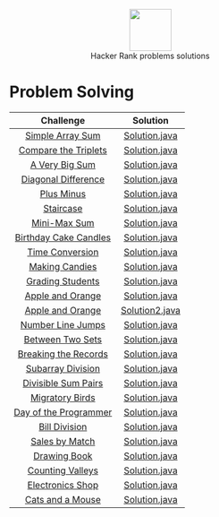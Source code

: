 <p align="center">
    <a href="https://www.hackerrank.com/RodneyShag">
        <img height=75 src="https://hrcdn.net/hackerrank/assets/brand/logo-new-white-green-2c9c8c292fa40bd4042799e6817e74d6.svg">
    </a>
    <br>Hacker Rank problems solutions
</p>


# Problem Solving

|        Challenge                    |                         Solution
|:-----------------------------------:|:--------------------------------:|
| [Simple Array Sum](https://www.hackerrank.com/challenges/simple-array-sum)| [Solution.java](https://github.com/habdalnaser/HackerRank_Solutions/blob/main/Java/Simple%20Array%20Sum/Solution.java)|
| [Compare the Triplets](https://www.hackerrank.com/challenges/compare-the-triplets)| [Solution.java](https://github.com/habdalnaser/HackerRank_Solutions/blob/main/Java/Compare%20the%20Triplets/Solution.java)|
| [A Very Big Sum](https://www.hackerrank.com/challenges/a-very-big-sum)| [Solution.java](https://github.com/habdalnaser/HackerRank_Solutions/blob/main/Java/A%20Very%20Big%20Sum/Solution.java)|
| [Diagonal Difference](https://www.hackerrank.com/challenges/diagonal-difference)| [Solution.java](https://github.com/habdalnaser/HackerRank_Solutions/blob/main/Java/Diagonal%20Difference/Solution.java)|
| [Plus Minus](https://www.hackerrank.com/challenges/plus-minus)| [Solution.java](https://github.com/habdalnaser/HackerRank_Solutions/blob/main/Java/Plus%20Minus/Solution.java)|
| [Staircase](https://www.hackerrank.com/challenges/staircase)| [Solution.java](https://github.com/habdalnaser/HackerRank_Solutions/blob/main/Java/Staircase/Solution.java)|
| [Mini-Max Sum](https://www.hackerrank.com/challenges/mini-max-sum)| [Solution.java](https://github.com/habdalnaser/HackerRank_Solutions/blob/main/Java/Mini-Max%20Sum/Solution.java)|
| [Birthday Cake Candles](https://www.hackerrank.com/challenges/birthday-cake-candles)| [Solution.java](https://github.com/habdalnaser/HackerRank_Solutions/blob/main/Java/Birthday%20Cake%20Candles/Solution.java)|
| [Time Conversion](https://www.hackerrank.com/challenges/time-conversion)| [Solution.java](https://github.com/habdalnaser/HackerRank_Solutions/blob/main/Java/Time%20Conversion/Solution.java)|
| [Making Candies](https://www.hackerrank.com/challenges/making-candies)| [Solution.java](https://github.com/habdalnaser/HackerRank_Solutions/blob/main/Java/Making%20Candies/Solution.java)|
| [Grading Students](https://www.hackerrank.com/challenges/grading)| [Solution.java](https://github.com/habdalnaser/HackerRank_Solutions/blob/main/Java/Grading%20Students/Solution.java)|
| [Apple and Orange](https://www.hackerrank.com/challenges/apple-and-orange)| [Solution.java](https://github.com/habdalnaser/HackerRank_Solutions/blob/main/Java/Apple%20and%20Orange/Solution.java)|
| [Apple and Orange](https://www.hackerrank.com/challenges/apple-and-orange)| [Solution2.java](https://github.com/habdalnaser/HackerRank_Solutions/blob/main/Java/Apple%20and%20Orange/Solution2.java)|
| [Number Line Jumps](https://www.hackerrank.com/challenges/kangaroo)| [Solution.java](https://github.com/habdalnaser/HackerRank_Solutions/blob/main/Java/Number%20Line%20Jumps/Solution.java)|
| [Between Two Sets](https://www.hackerrank.com/challenges/between-two-sets)| [Solution.java](https://github.com/habdalnaser/HackerRank_Solutions/blob/main/Java/Between%20Two%20Sets/Solution.java)|
| [Breaking the Records](https://www.hackerrank.com/challenges/breaking-best-and-worst-records)| [Solution.java](https://github.com/habdalnaser/HackerRank_Solutions/blob/main/Java/Breaking%20the%20Records/Solution.java)|
| [Subarray Division](https://www.hackerrank.com/challenges/the-birthday-bar)| [Solution.java](https://github.com/habdalnaser/HackerRank_Solutions/blob/main/Java/Subarray%20Division/Solution.java)|
| [Divisible Sum Pairs](https://www.hackerrank.com/challenges/divisible-sum-pairs)| [Solution.java](https://github.com/habdalnaser/HackerRank_Solutions/blob/main/Java/Divisible%20Sum%20Pairs/Solution.java)|
| [Migratory Birds](https://www.hackerrank.com/challenges/migratory-birds)| [Solution.java](https://github.com/habdalnaser/HackerRank_Solutions/blob/main/Java/Migratory%20Birds/Solution.java)|
| [Day of the Programmer](https://www.hackerrank.com/challenges/day-of-the-programmer)| [Solution.java](https://github.com/habdalnaser/HackerRank_Solutions/blob/main/Java/Day%20of%20the%20Programmer/Solution.java)|
| [Bill Division](https://www.hackerrank.com/challenges/bon-appetit)| [Solution.java](https://github.com/habdalnaser/HackerRank_Solutions/blob/main/Java/Bill%20Division/Solution.java)|
| [Sales by Match](https://www.hackerrank.com/challenges/sock-merchant)| [Solution.java](https://github.com/habdalnaser/HackerRank_Solutions/blob/main/Java/Sales%20by%20Match/Solution.java)|
| [Drawing Book](https://www.hackerrank.com/challenges/drawing-book)| [Solution.java](https://github.com/habdalnaser/HackerRank_Solutions/blob/main/Java/Drawing%20Book/Solution.java)|
| [Counting Valleys](https://www.hackerrank.com/challenges/counting-valleys)| [Solution.java](https://github.com/habdalnaser/HackerRank_Solutions/blob/main/Java/Counting%20Valleys/Solution.java)|
| [Electronics Shop](https://www.hackerrank.com/challenges/electronics-shop)| [Solution.java](https://github.com/habdalnaser/HackerRank_Solutions/blob/main/Java/Electronics%20Shop/Solution.java)|
| [Cats and a Mouse](https://www.hackerrank.com/challenges/cats-and-a-mouse)| [Solution.java](https://github.com/habdalnaser/HackerRank_Solutions/blob/main/Java/Cats%20and%20a%20Mouse/Solution.java)|
